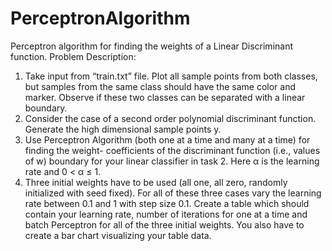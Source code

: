 # PerceptronAlgorithm
Perceptron algorithm for finding the weights of  a Linear Discriminant function.
Problem Description:
1. Take input from “train.txt” file. Plot all sample points from both classes, but samples
from the same class should have the same color and marker. Observe if these two
classes can be separated with a linear boundary.
2. Consider the case of a second order polynomial discriminant function. Generate the
high dimensional sample points y.
3. Use Perceptron Algorithm (both one at a time and many at a time) for finding the weight-
coefficients of the discriminant function (i.e., values of w) boundary for your linear
classifier in task 2.
Here α is the learning rate and 0 < α ≤ 1.
4. Three initial weights have to be used (all one, all zero, randomly initialized with seed
fixed). For all of these three cases vary the learning rate between 0.1 and 1 with step size
0.1. Create a table which should contain your learning rate, number of iterations for one
at a time and batch Perceptron for all of the three initial weights. You also have to create
a bar chart visualizing your table data.
